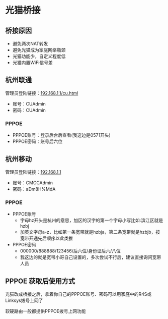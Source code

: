 # 光猫桥接

## 桥接原因

- 避免两次NAT转发
- 避免光猫成为家庭网络瓶颈
- 光猫功能少，自定义程度低
- 光猫内置WiFi信号差

## 杭州联通

管理员登陆链接：[192.168.1.1/cu.html](http://192.168.1.1/cu.html)
- 账号：CUAdmin
- 密码：CUAdmin

### PPPOE

- PPPOE账号：登录后台后查看(我这边是0571开头)
- PPPOE密码：账号后六位

## 杭州移动

管理员登陆链接：[192.168.1.1](http://192.168.1.1/)
- 账号：CMCCAdmin
- 密码：aDm8H%MdA

### PPPOE

- PPPOE账号
  - 字母hz开头是杭州的意思，加区的汉字的第一个字母小写比如:滨江区就是hzbj
  - 加英文字母a-z，比如第一条宽带就是hzbja，第二条宽带就是hzbjb，按宽带开通先后顺序以此类推
- PPPOE密码
  - 000000/888888/123456/后六位/身份证后六/八位
  - 我这边的就是宽带小哥自己设置的，多次尝试不行后，建议直接询问宽带人员

## PPPOE 获取后使用方式

光猫改成桥接之后，拿着你自己的PPPOE账号、密码可以用家庭中的R4S或Linksys拨号上网了

软硬路由一般都提供PPPOE拨号上网功能